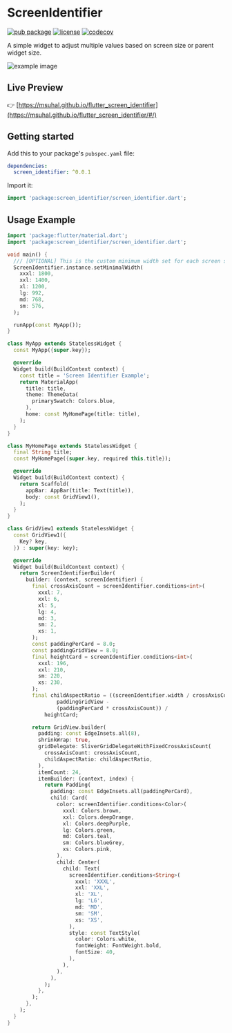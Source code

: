 # ScreenIdentifier

[![pub package](https://img.shields.io/pub/v/flutter_screen_identifier.svg?style=flat-square)](https://pub.dartlang.org/packages/flutter_screen_identifier)
[![license](https://img.shields.io/github/license/msuhal/flutter_screen_identifier?style=flat)](https://github.com/msuhal/flutter_screen_identifier)
[![codecov](https://codecov.io/gh/msuhal/flutter_screen_identifier/branch/master/graph/badge.svg)](https://codecov.io/gh/msuhal/flutter_screen_identifier)


A simple widget to adjust multiple values based on screen size or parent widget size.

![example image](https://github.com/msuhal/flutter_screen_identifier/blob/master/images/example.gif?raw=true)

## Live Preview

👉 [https://msuhal.github.io/flutter_screen_identifier](https://msuhal.github.io/flutter_screen_identifier/#/)

## Getting started

Add this to your package's `pubspec.yaml` file:

```yaml
dependencies:
  screen_identifier: ^0.0.1
```

Import it:

```dart
import 'package:screen_identifier/screen_identifier.dart';
```

## Usage Example


```dart
import 'package:flutter/material.dart';
import 'package:screen_identifier/screen_identifier.dart';

void main() {
  /// [OPTIONAL] This is the custom minimum width set for each screen size.
  ScreenIdentifier.instance.setMinimalWidth(
    xxxl: 1800,
    xxl: 1400,
    xl: 1200,
    lg: 992,
    md: 768,
    sm: 576,
  );

  runApp(const MyApp());
}

class MyApp extends StatelessWidget {
  const MyApp({super.key});

  @override
  Widget build(BuildContext context) {
    const title = 'Screen Identifier Example';
    return MaterialApp(
      title: title,
      theme: ThemeData(
        primarySwatch: Colors.blue,
      ),
      home: const MyHomePage(title: title),
    );
  }
}

class MyHomePage extends StatelessWidget {
  final String title;
  const MyHomePage({super.key, required this.title});

  @override
  Widget build(BuildContext context) {
    return Scaffold(
      appBar: AppBar(title: Text(title)),
      body: const GridView1(),
    );
  }
}

class GridView1 extends StatelessWidget {
  const GridView1({
    Key? key,
  }) : super(key: key);

  @override
  Widget build(BuildContext context) {
    return ScreenIdentifierBuilder(
      builder: (context, screenIdentifier) {
        final crossAxisCount = screenIdentifier.conditions<int>(
          xxxl: 7,
          xxl: 6,
          xl: 5,
          lg: 4,
          md: 3,
          sm: 2,
          xs: 1,
        );
        const paddingPerCard = 8.0;
        const paddingGridView = 8.0;
        final heightCard = screenIdentifier.conditions<int>(
          xxxl: 196,
          xxl: 210,
          sm: 220,
          xs: 230,
        );
        final childAspectRatio = ((screenIdentifier.width / crossAxisCount) -
                paddingGridView -
                (paddingPerCard * crossAxisCount)) /
            heightCard;

        return GridView.builder(
          padding: const EdgeInsets.all(8),
          shrinkWrap: true,
          gridDelegate: SliverGridDelegateWithFixedCrossAxisCount(
            crossAxisCount: crossAxisCount,
            childAspectRatio: childAspectRatio,
          ),
          itemCount: 24,
          itemBuilder: (context, index) {
            return Padding(
              padding: const EdgeInsets.all(paddingPerCard),
              child: Card(
                color: screenIdentifier.conditions<Color>(
                  xxxl: Colors.brown,
                  xxl: Colors.deepOrange,
                  xl: Colors.deepPurple,
                  lg: Colors.green,
                  md: Colors.teal,
                  sm: Colors.blueGrey,
                  xs: Colors.pink,
                ),
                child: Center(
                  child: Text(
                    screenIdentifier.conditions<String>(
                      xxxl: 'XXXL',
                      xxl: 'XXL',
                      xl: 'XL',
                      lg: 'LG',
                      md: 'MD',
                      sm: 'SM',
                      xs: 'XS',
                    ),
                    style: const TextStyle(
                      color: Colors.white,
                      fontWeight: FontWeight.bold,
                      fontSize: 40,
                    ),
                  ),
                ),
              ),
            );
          },
        );
      },
    );
  }
}
```
